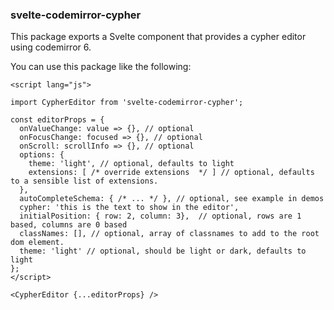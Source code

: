 ### svelte-codemirror-cypher

This package exports a Svelte component that provides a cypher editor using codemirror 6.

You can use this package like the following:

```
<script lang="js">

import CypherEditor from 'svelte-codemirror-cypher';

const editorProps = {
  onValueChange: value => {}, // optional
  onFocusChange: focused => {}, // optional
  onScroll: scrollInfo => {}, // optional
  options: {
    theme: 'light', // optional, defaults to light
    extensions: [ /* override extensions  */ ] // optional, defaults to a sensible list of extensions.
  },
  autoCompleteSchema: { /* ... */ }, // optional, see example in demos
  cypher: 'this is the text to show in the editor',
  initialPosition: { row: 2, column: 3},  // optional, rows are 1 based, columns are 0 based
  classNames: [], // optional, array of classnames to add to the root dom element.
  theme: 'light' // optional, should be light or dark, defaults to light
};
</script>

<CypherEditor {...editorProps} />
```